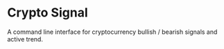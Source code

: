 # Crypto Signal

A command line interface for cryptocurrency bullish / bearish signals and active trend.
